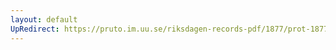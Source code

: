 ```yaml
---
layout: default
UpRedirect: https://pruto.im.uu.se/riksdagen-records-pdf/1877/prot-1877--ak--051/prot-1877--ak--051_003.pdf
---
```

